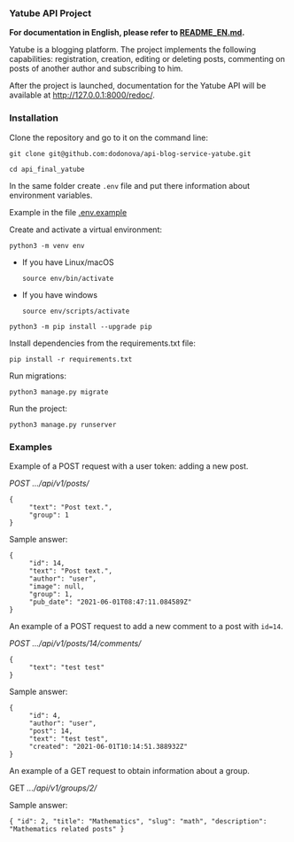 ### Yatube API Project

**For documentation in English, please refer to [README_EN.md](./README_EN.md).**


Yatube is a blogging platform. The project implements the following capabilities: registration, creation, editing or deleting posts, commenting on posts of another author and subscribing to him.

After the project is launched, documentation for the Yatube API will be available at http://127.0.0.1:8000/redoc/.

### Installation

Clone the repository and go to it on the command line:

```
git clone git@github.com:dodonova/api-blog-service-yatube.git
```

```
cd api_final_yatube
```

In the same folder create `.env` file and put there information about environment variables. 

Example in the file [.env.example](./.env.example)    

Create and activate a virtual environment:

```
python3 -m venv env
```

* If you have Linux/macOS

     ```
     source env/bin/activate
     ```

* If you have windows

     ```
     source env/scripts/activate
     ```

```
python3 -m pip install --upgrade pip
```

Install dependencies from the requirements.txt file:

```
pip install -r requirements.txt
```

Run migrations:

```
python3 manage.py migrate
```

Run the project:

```
python3 manage.py runserver
```

### Examples

Example of a POST request with a user token: adding a new post.

*POST .../api/v1/posts/*

```
{
     "text": "Post text.",
     "group": 1
}
```

Sample answer:

```
{
     "id": 14,
     "text": "Post text.",
     "author": "user",
     "image": null,
     "group": 1,
     "pub_date": "2021-06-01T08:47:11.084589Z"
}
```

An example of a POST request to add a new comment to a post with `id=14`.

*POST .../api/v1/posts/14/comments/*

```
{
     "text": "test test"
}
```

Sample answer:

```
{
     "id": 4,
     "author": "user",
     "post": 14,
     "text": "test test",
     "created": "2021-06-01T10:14:51.388932Z"
}
```

An example of a GET request to obtain information about a group.

GET *.../api/v1/groups/2/*

Sample answer:

`{
     "id": 2,
     "title": "Mathematics",
     "slug": "math",
     "description": "Mathematics related posts"
}`
